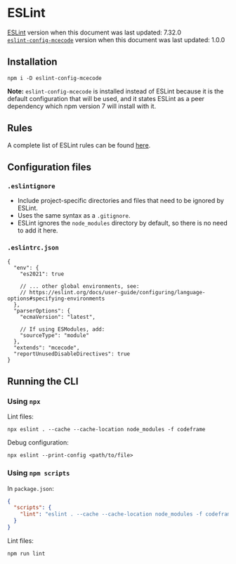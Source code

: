 # ESLint

[ESLint](https://eslint.org) version when this document was last updated: 7.32.0 \
[`eslint-config-mcecode`](https://github.com/mcecode/eslint-config-mcecode) version when this document was last updated: 1.0.0

## Installation

```console
npm i -D eslint-config-mcecode
```

**Note:** `eslint-config-mcecode` is installed instead of ESLint because it is the default configuration that will be used, and it states ESLint as a peer dependency which npm version 7 will install with it.

## Rules

A complete list of ESLint rules can be found [here](https://eslint.org/docs/rules).

## Configuration files

### `.eslintignore`

- Include project-specific directories and files that need to be ignored by ESLint.
- Uses the same syntax as a `.gitignore`.
- ESLint ignores the `node_modules` directory by default, so there is no need to add it here.

### `.eslintrc.json`

```jsonc
{
  "env": {
    "es2021": true

    // ... other global environments, see:
    // https://eslint.org/docs/user-guide/configuring/language-options#specifying-environments
  },
  "parserOptions": {
    "ecmaVersion": "latest",

    // If using ESModules, add:
    "sourceType": "module"
  },
  "extends": "mcecode",
  "reportUnusedDisableDirectives": true
}
```

## Running the CLI

### Using `npx`

Lint files:

```console
npx eslint . --cache --cache-location node_modules -f codeframe
```

Debug configuration:

```console
npx eslint --print-config <path/to/file>
```

### Using `npm scripts`

In `package.json`:

```json
{
  "scripts": {
    "lint": "eslint . --cache --cache-location node_modules -f codeframe"
  }
}
```

Lint files:

```console
npm run lint
```
